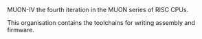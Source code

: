 
MUON-IV the fourth iteration in the MUON series of RISC CPUs. 

This organisation contains the toolchains for writing assembly and firmware.
